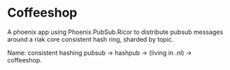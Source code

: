 # Coffeeshop

A phoenix app using Phoenix.PubSub.Ricor to distribute pubsub messages around
a riak core consistent hash ring, sharded by topic.

Name: consistent hashing pubsub -> hashpub -> (living in .nl) -> coffeeshop.
